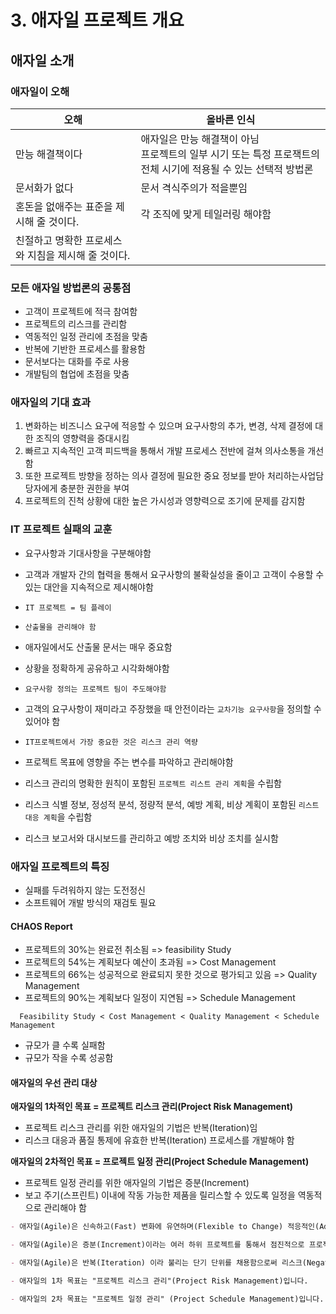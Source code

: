 # 3. 애자일 프로젝트 개요



## 애자일 소개

### 애자일이 오해

| 오해                                                | 올바른 인식                                                  |
| --------------------------------------------------- | ------------------------------------------------------------ |
| 만능 해결책이다                                     | 애자일은 만능 해결책이 아님<br />프로젝트의 일부 시기 또는 특정 프로잭트의 전체 시기에 적용될 수 있는 선택적 방법론 |
| 문서화가 없다                                       | 문서 격식주의가 적을뿐임                                     |
| 혼돈을 없애주는 표준을 제시해 줄 것이다.            | 각 조직에 맞게 테일러링 해야함                               |
| 친절하고 명확한 프로세스와 지침을 제시해 줄 것이다. |                                                              |

### 모든 애자일 방법론의 공통점

- 고객이 프로젝트에 적극 참여함
- 프로젝트의 리스크를 관리함
- 역동적인 일정 관리에 초점을 맞춤
- 반복에 기반한 프로세스를 활용함
- 문서보다는 대화를 주로 사용
- 개발팀의 협업에 초점을 맞춤

### 애자일의 기대 효과

1. 변화하는 비즈니스 요구에 적응할 수 있으며 요구사항의 추가, 변경, 삭제 결정에 대한 조직의 영향력을 증대시킴
2. 빠르고 지속적인 고객 피드백을 통해서 개발 프로세스 전반에 걸쳐 의사소통을 개선함
3. 또한 프로젝트 방향을 정하는 의사 결정에 필요한 중요 정보를 받아 처리하는사업담당자에게 충분한 권한을 부여
4. 프로젝트의 진척 상황에 대한 높은 가시성과 영향력으로 조기에 문제를 감지함

### IT 프로젝트 실패의 교훈

- 요구사항과 기대사항을 구분해야함
- 고객과 개발자 간의 협력을 통해서 요구사항의 불확실성을 줄이고 고객이 수용할 수 있는 대안을 지속적으로 제시해야함

- `IT 프로젝트 = 팀 플레이`
- `산출물을 관리해야 함`

- 애자일에서도 산출물 문서는 매우 중요함
- 상황을 정확하게 공유하고 시각화해야함
- `요구사항 정의는 프로젝트 팀이 주도해야함`
- 고객의 요구사항이 재미라고 주장했을 때 안전이라는 `교차기능 요구사항`을 정의할 수 있어야 함
- `IT프로젝트에서 가장 중요한 것은 리스크 관리 역량`
- 프로젝트 목표에 영향을 주는 변수를 파악하고 관리해야함
- 리스크 관리의 명확한 원칙이 포함된 `프로젝트 리스트 관리 계획`을 수립함
- 리스크 식별 정보, 정성적 분석, 정량적 분석, 예방 계획, 비상 계획이 포함된 `리스트 대응 계획`을 수립함
- 리스크 보고서와 대시보드를 관리하고 예방 조치와 비상 조치를 실시함 

### 애자일 프로젝트의 특징

- 실패를 두려워하지 않는 도전정신
- 소프트웨어 개발 방식의 재검토 필요

#### CHAOS Report

- 프로젝트의 30%는 완료전 취소됨 => feasibility Study
- 프로젝트의 54%는 계획보다 예산이 초과됨 => Cost Management
- 프로젝트의 66%는 성공적으로 완료되지 못한 것으로 평가되고 있음 => Quality Management
- 프로젝트의 90%는 계획보다 일정이 지연됨 => Schedule Management

```
  Feasibility Study < Cost Management < Quality Management < Schedule Management
```

- 규모가 클 수록 실패함 
- 규모가 작을 수록 성공함

#### 애자일의 우선 관리 대상

**애자일의 1차적인 목표 = 프로젝트 리스크 관리(Project Risk Management)**

- 프로젝트 리스크 관리를 위한 애자일의 기법은 반복(Iteration)임
- 리스크 대응과 품질 통제에 유효한 반복(Iteration) 프로세스를 개발해야 함

**애자일의 2차적인 목표 = 프로젝트 일정 관리(Project Schedule Management)**

- 프로젝트 일정 관리를 위한 애자일의 기법은 증분(Increment)
- 보고 주기(스프린트) 이내에 작동 가능한 제품을 릴리스할 수 있도록 일정을 역동적으로 관리해야 함



```markdown
- 애자일(Agile)은 신속하고(Fast) 변화에 유연하며(Flexible to Change) 적응적인(Adaptive) 개발을 목표로 하는 다양한 경량(Light) 개발 방법론 전체를 일컫는 총칭입니다.

- 애자일(Agile)은 증분(Increment)이라는 여러 하위 프로젝트를 통해서 점진적으로 프로젝트 범위와 일정을 개발하고 프로젝트 산출물을 빠르게 인도(Fast Delivery)합니다.

- 애자일(Agile)은 반복(Iteration) 이라 불리는 단기 단위를 채용함으로써 리스크(Negative Risk)을 최소화합니다.

- 애자일의 1차 목표는 "프로젝트 리스크 관리"(Project Risk Management)입니다.

- 애자일의 2차 목표는 "프로젝트 일정 관리" (Project Schedule Management)입니다.
```

